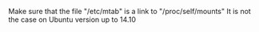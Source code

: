 
Make sure that the file "/etc/mtab" is a link to "/proc/self/mounts"
It is not the case on Ubuntu version up to 14.10



